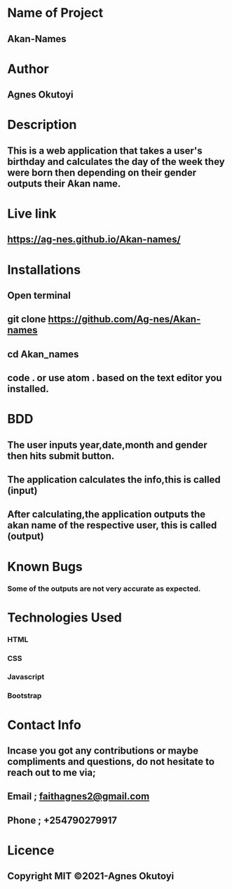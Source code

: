 # Name of Project
##  Akan-Names

# Author
##  Agnes Okutoyi

# Description
##  This is a web application that takes a user's birthday and calculates the day of the week they were born then depending on their gender outputs their Akan name.

# Live link 
##   https://ag-nes.github.io/Akan-names/
 

# Installations
##  Open terminal
##  git clone https://github.com/Ag-nes/Akan-names
##  cd Akan_names
##  code . or use atom . based on the text editor you installed.

# BDD
##  The user inputs year,date,month and gender then hits submit button.
##  The application calculates the info,this is called (input)
##  After calculating,the application outputs the akan name of the respective user, this is called (output)

# Known Bugs
###  Some of the outputs are not very accurate as expected.

# Technologies Used
###  HTML
###  CSS
###  Javascript
### Bootstrap

# Contact Info
##  Incase you got any contributions or maybe compliments and questions, do not hesitate to reach out to me via;
##  Email ; faithagnes2@gmail.com
##  Phone ; +254790279917

# Licence
##  Copyright MIT ©2021-Agnes Okutoyi 
